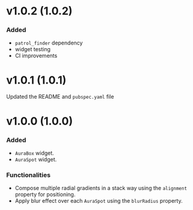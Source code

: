 # v1.0.2 (1.0.2)

### Added
- `patrol_finder` dependency
- widget testing
- CI improvements

# v1.0.1 (1.0.1)

Updated the README and `pubspec.yaml` file

# v1.0.0 (1.0.0)

### Added
- `AuraBox` widget.
- `AuraSpot` widget.

### Functionalities
- Compose multiple radial gradients in a stack way using the `alignment` property for positioning.
- Apply blur effect over each `AuraSpot` using the `blurRadius` property.
